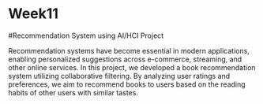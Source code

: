 # Week11

#Recommendation System using AI/HCI Project

Recommendation systems have become essential in modern applications, enabling personalized suggestions across e-commerce, streaming, and other online services. In this project, we developed a book recommendation system utilizing collaborative filtering. By analyzing user ratings and preferences, we aim to recommend books to users based on the reading habits of other users with similar tastes.
